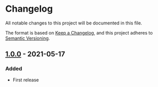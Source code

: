 # Changelog

All notable changes to this project will be documented in this file.

The format is based on [Keep a Changelog](https://keepachangelog.com/en/1.0.0/),
and this project adheres to [Semantic Versioning](https://semver.org/spec/v2.0.0.html).

## [1.0.0] - 2021-05-17

### Added

- First release

[Unreleased]: https://github.com/aogier/py3status-reddit/compare/v1.0.0...HEAD
[1.0.0]: https://github.com/aogier/py3status-reddit/releases/tag/v1.0.0

[//]: # (C3-2-DKAC:GGH:Raogier/py3status-reddit:Tv{t})
